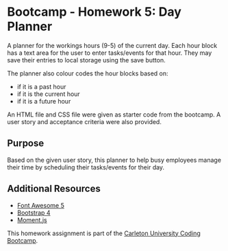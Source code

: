# Bootcamp - Homework 5: Day Planner
A planner for the workings hours (9-5) of the current day. Each hour block has a text area for the user to enter tasks/events for that hour. They may save their entries to local storage using the save button.

The planner also colour codes the hour blocks based on:
- if it is a past hour
- if it is the current hour
- if it is a future hour

An HTML file and CSS file were given as starter code from the bootcamp. A user story and acceptance criteria were also provided.

## Purpose
Based on the given user story, this planner to help busy employees manage their time by scheduling their tasks/events for their day.

## Additional Resources
- [Font Awesome 5](https://fontawesome.com/)
- [Bootstrap 4](https://getbootstrap.com/)
- [Moment.js](https://momentjs.com/)

This homework assignment is part of the [Carleton University Coding Bootcamp](https://bootcamp.carleton.ca/).